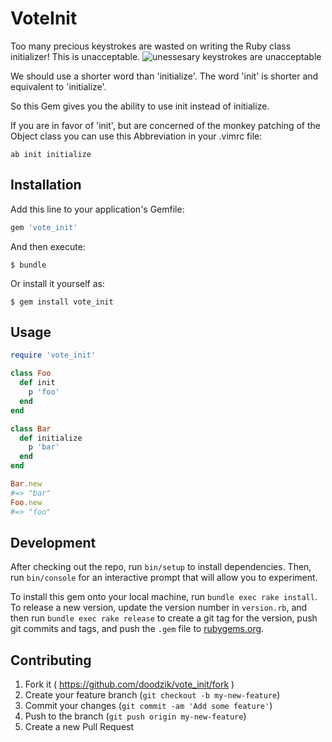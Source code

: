 # VoteInit

Too many precious keystrokes are wasted on writing the Ruby class initializer!
This is unacceptable.
![unessesary keystrokes are unacceptable](http://media.giphy.com/media/QUaqJRizED5NC/giphy.gif)

We should use a shorter word than 'initialize'. The word 'init' is shorter and equivalent to 'initialize'.

So this Gem gives you the ability to use init instead of initialize.

If you are in favor of 'init', but are concerned of the monkey patching of the Object class you can use this Abbreviation in your .vimrc file:


```vim
ab init initialize
```

## Installation

Add this line to your application's Gemfile:

```ruby
gem 'vote_init'
```

And then execute:

    $ bundle

Or install it yourself as:

    $ gem install vote_init

## Usage

```ruby
require 'vote_init'

class Foo
  def init
    p 'foo'
  end
end

class Bar
  def initialize
    p 'bar'
  end
end

Bar.new
#=> "bar"
Foo.new
#=> "foo"
```

## Development

After checking out the repo, run `bin/setup` to install dependencies. Then, run `bin/console` for an interactive prompt that will allow you to experiment.

To install this gem onto your local machine, run `bundle exec rake install`. To release a new version, update the version number in `version.rb`, and then run `bundle exec rake release` to create a git tag for the version, push git commits and tags, and push the `.gem` file to [rubygems.org](https://rubygems.org).

## Contributing

1. Fork it ( https://github.com/doodzik/vote_init/fork )
2. Create your feature branch (`git checkout -b my-new-feature`)
3. Commit your changes (`git commit -am 'Add some feature'`)
4. Push to the branch (`git push origin my-new-feature`)
5. Create a new Pull Request

